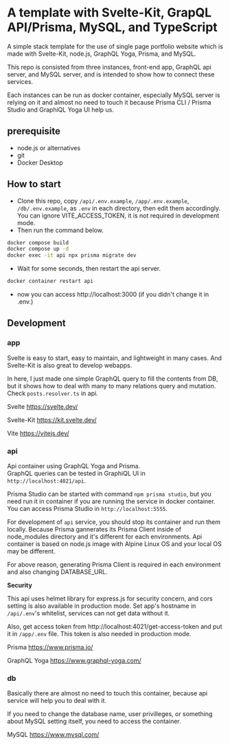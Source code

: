 # A template with Svelte-Kit, GrapQL API/Prisma, MySQL, and TypeScript

A simple stack template for the use of single page portfolio website which is made with Svelte-Kit, node.js, GraphQL Yoga, Prisma, and MySQL.

This repo is consisted from three instances, front-end app, GraphQL api server, and MySQL server, and is intended to show how to connect these services.

Each instances can be run as docker container, especially MySQL server is relying on it and almost no need to touch it because Prisma CLI / Prisma Studio and GraphiQL Yoga UI help us.

## prerequisite

- node.js or alternatives
- git
- Docker Desktop

## How to start

- Clone this repo, copy `/api/.env.example`, `/app/.env.example`, `/db/.env.example`, as `.env` in each directory, then edit them accordingly.  
  You can ignore VITE_ACCESS_TOKEN, it is not required in development mode.
- Then run the command below.

```bash
docker compose build
docker compose up -d
docker exec -it api npx prisma migrate dev
```

- Wait for some seconds, then restart the api server.

```bash
docker container restart api
```

- now you can access http://localhost:3000 (if you didn't change it in .env.)

## Development

### app

Svelte is easy to start, easy to maintain, and lightweight in many cases. And Svelte-Kit is also great to develop webapps.

In here, I just made one simple GraphQL query to fill the contents from DB, but it shows how to deal with many to many relations query and mutation. Check `posts.resolver.ts` in api.

Svelte https://svelte.dev/

Svelte-Kit https://kit.svelte.dev/

Vite https://vitejs.dev/

### api

Api container using GraphQL Yoga and Prisma.  
GraphQL queries can be tested in GraphiQL UI in `http://localhost:4021/api`.

Prisma Studio can be started with command `npm prisma studio`, but you need run it in container if you are running the service in docker container.  
You can access Prisma Studio in `http://localhost:5555`.

For development of `api` service, you should stop its container and run them locally. Because Prisma gannerates its Prisma Client inside of node_modules directory and it's different for each environments. Api container is based on node.js image with Alpine Linux OS and your local OS may be different.

For above reason, generating Prisma Client is required in each environment and also changing DATABASE_URL.

**Security**

This api uses helmet library for express.js for security concern, and cors setting is also available in production mode. Set app's hostname in `/api/.env`'s whitelist, services can not get data without it.

Also, get access token from http://localhost:4021/get-access-token and put it in `/app/.env` file. This token is also needed in production mode.

Prisma https://www.prisma.io/

GraphQL Yoga https://www.graphql-yoga.com/

### db

Basically there are almost no need to touch this container, because api service will help you to deal with it.

If you need to change the database name, user privilleges, or something about MySQL setting itself, you need to access the container.

MySQL https://www.mysql.com/
